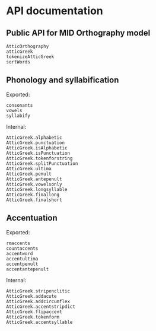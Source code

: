 # API documentation


## Public API for MID Orthography model


```@docs
AtticOrthography
atticGreek
tokenizeAtticGreek
sortWords
```

## Phonology and syllabification

Exported:

```@docs
consonants
vowels
syllabify
```

Internal:

```@docs
AtticGreek.alphabetic
AtticGreek.punctuation
AtticGreek.isAlphabetic
AtticGreek.isPunctuation
AtticGreek.tokenforstring
AtticGreek.splitPunctuation
AtticGreek.ultima
AtticGreek.penult
AtticGreek.antepenult
AtticGreek.vowelsonly
AtticGreek.longsyllable
AtticGreek.finallong
AtticGreek.finalshort
```

## Accentuation 

Exported:

```@docs
rmaccents
countaccents
accentword
accentultima
accentpenult
accentantepenult
```


Internal:

```@docs
AtticGreek.stripenclitic
AtticGreek.addacute
AtticGreek.addcircumflex
AtticGreek.accentstripdict
AtticGreek.flipaccent
AtticGreek.tokenform
AtticGreek.accentsyllable
```




